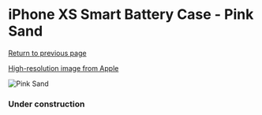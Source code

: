 # iPhone XS Smart Battery Case - Pink Sand

[Return to previous page](/iphone_x)

[High-resolution image from Apple](https://store.storeimages.cdn-apple.com/8756/as-images.apple.com/is/MVQP2?wid=4500&hei=4500&fmt=png)

<div style="width: 384px"><img src="/everyphone/MVQP2.png" alt="Pink Sand"></div>

### Under construction
